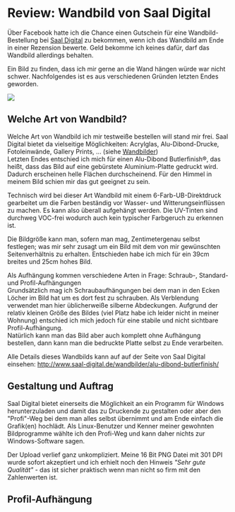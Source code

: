 # Review: Wandbild von Saal Digital</h1>

Über Facebook hatte ich die Chance einen Gutschein für eine Wandbild-Bestellung bei <a href="https://www.facebook.com/Saal.Digital/">Saal Digital</a> zu bekommen, wenn ich das Wandbild am Ende in einer Rezension bewerte. Geld bekomme ich keines dafür, darf das Wandbild allerdings behalten.

Ein Bild zu finden, dass ich mir gerne an die Wand hängen würde war nicht schwer. Nachfolgendes ist es aus verschiedenen Gründen letzten Endes geworden.

<img src="Wandbild.png" />

## Welche Art von Wandbild?

Welche Art von Wandbild ich mir testweiße bestellen will stand mir frei. Saal Digital bietet da vielseitige Möglichkeiten: Acrylglas, Alu-Dibond-Drucke, Fotoleinwände, Gallery Prints, ... (siehe <a href="http://www.saal-digital.de/wandbilder/">Wandbilder</a>)  
Letzten Endes entschied ich mich für einen Alu-Dibond Butlerfinish&reg;, das heißt, dass das Bild auf eine gebürstete Aluminium-Platte gedruckt wird. Dadurch erscheinen helle Flächen durchscheinend. Für den Himmel in meinem Bild schien mir das gut geeignet zu sein.

Technisch wird bei dieser Art Wandbild mit einem 6-Farb-UB-Direktdruck gearbeitet um die Farben beständig vor Wasser- und Witterungseinflüssen zu machen. Es kann also überall aufgehängt werden. Die UV-Tinten sind durchweg VOC-frei wodurch auch kein typischer Farbgeruch zu erkennen ist.

Die Bildgröße kann man, sofern man mag, Zentimetergenau selbst festlegen; was mir sehr zusagt um ein Bild mit dem von mir gewünschten Seitenverhältnis zu erhalten. Entschieden habe ich mich für ein 39cm breites und 25cm hohes Bild.

Als Aufhängung kommen verschiedene Arten in Frage: Schraub-, Standard- und Profil-Aufhängungen  
Grundsätzlich mag ich Schraubaufhängungen bei dem man in den Ecken Löcher im Bild hat um es dort fest zu schrauben. Als Verblendung verwendet man hier üblicherweiße silberne Abdeckungen. Aufgrund der relativ kleinen Größe des Bildes (viel Platz habe ich leider nicht in meiner Wohnung) entschied ich mich jedoch für eine stabile und nicht sichtbare Profil-Aufhängung.  
Natürlich kann man das Bild aber auch komplett ohne Aufhängung bestellen, dann kann man die bedruckte Platte selbst zu Ende verarbeiten.

Alle Details dieses Wandbilds kann auf auf der Seite von Saal Digital einsehen: <a href="http://www.saal-digital.de/wandbilder/alu-dibond-butlerfinish/">http://www.saal-digital.de/wandbilder/alu-dibond-butlerfinish/</a>

## Gestaltung und Auftrag

Saal Digital bietet einerseits die Möglichkeit an ein Programm für Windows herunterzuladen und damit das zu Druckende zu gestalten oder aber den "Profi"-Weg bei dem man alles selbst übernimmt und am Ende einfach die Grafik(en) hochlädt. Als Linux-Benutzer und Kenner meiner gewohnten Bildprogramme wählte ich den Profi-Weg und kann daher nichts zur Windows-Software sagen.

Der Upload verlief ganz unkompliziert. Meine 16 Bit PNG Datei mit 301 DPI wurde sofort akzeptiert und ich erhielt noch den Hinweis <em>"Sehr gute Qualität"</em> - das ist sicher praktisch wenn man nicht so firm mit den Zahlenwerten ist.

## Profil-Aufhängung

